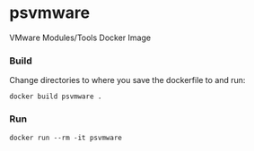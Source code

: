 # psvmware
VMware Modules/Tools Docker Image

### Build
Change directories to where you save the dockerfile to and run:

`docker build psvmware .`

### Run
`docker run --rm -it psvmware`
